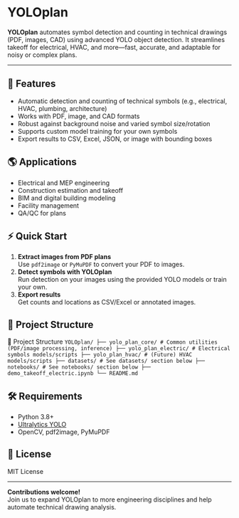 # YOLOplan

**YOLOplan** automates symbol detection and counting in technical drawings (PDF, images, CAD) using advanced YOLO object detection. It streamlines takeoff for electrical, HVAC, and more—fast, accurate, and adaptable for noisy or complex plans.

---

## 🚀 Features

- Automatic detection and counting of technical symbols (e.g., electrical, HVAC, plumbing, architecture)
- Works with PDF, image, and CAD formats
- Robust against background noise and varied symbol size/rotation
- Supports custom model training for your own symbols
- Export results to CSV, Excel, JSON, or image with bounding boxes

## 🌎 Applications

- Electrical and MEP engineering
- Construction estimation and takeoff
- BIM and digital building modeling
- Facility management
- QA/QC for plans

## ⚡️ Quick Start

1. **Extract images from PDF plans**  
   Use `pdf2image` or `PyMuPDF` to convert your PDF to images.
2. **Detect symbols with YOLOplan**  
   Run detection on your images using the provided YOLO models or train your own.
3. **Export results**  
   Get counts and locations as CSV/Excel or annotated images.

## 📂 Project Structure

📂 Project Structure
```YOLOplan/ ├── yolo_plan_core/ # Common utilities (PDF/image processing, inference) ├── yolo_plan_electric/ # Electrical symbols models/scripts ├── yolo_plan_hvac/ # (Future) HVAC models/scripts ├── datasets/ # See datasets/ section below ├── notebooks/ # See notebooks/ section below ├── demo_takeoff_electric.ipynb └── README.md ```

## 🛠️ Requirements

- Python 3.8+
- [Ultralytics YOLO](https://github.com/ultralytics/ultralytics)
- OpenCV, pdf2image, PyMuPDF

## 📖 License

MIT License

---

**Contributions welcome!**  
Join us to expand YOLOplan to more engineering disciplines and help automate technical drawing analysis.

